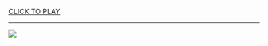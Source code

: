 
<a href="https://premium76.site?title=amazon_unblocked_games&ref=13M">CLICK TO PLAY</a></h3>
<hr>

<a href="https://premium76.site?title=amazon_unblocked_games&ref=13M"><img src="https://clearcache.store/games.png"></a>


